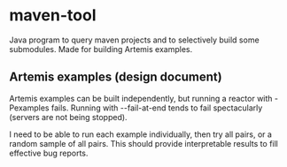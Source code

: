 # maven-tool

Java program to query maven projects and to selectively build some submodules. Made for building Artemis examples.

## Artemis examples (design document)

Artemis examples can be built independently, but running a reactor with -Pexamples fails. Running with --fail-at-end tends to fail spectacularly (servers are not being stopped).

I need to be able to run each example individually, then try all pairs, or a random sample of all pairs. This should provide interpretable results to fill effective bug reports.